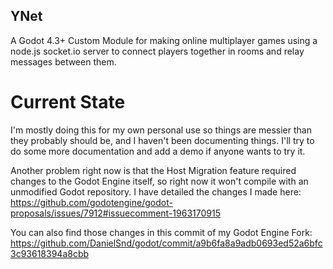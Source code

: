 ## YNet

A Godot 4.3+ Custom Module for making online multiplayer games using a node.js socket.io server to connect players together in rooms and relay messages between them.

# Current State

I'm mostly doing this for my own personal use so things are messier than they probably should be, and I haven't been documenting things. I'll try to do some more documentation and add a demo if anyone wants to try it.

Another problem right now is that the Host Migration feature required changes to the Godot Engine itself, so right now it won't compile with an unmodified Godot repository. I have detailed the changes I made here: https://github.com/godotengine/godot-proposals/issues/7912#issuecomment-1963170915

You can also find those changes in this commit of my Godot Engine Fork: https://github.com/DanielSnd/godot/commit/a9b6fa8a9adb0693ed52a6bfc3c93618394a8cbb
